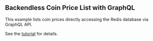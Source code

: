 ## Backendless Coin Price List with GraphQL

This example lists coin prices directly accessing the Redis database via GraphQL API.

See the [tutorial](https://docs.upstash.com/tutorials/coin_price_list) for details.